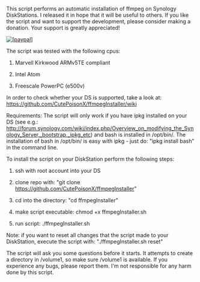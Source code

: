 This script performs an automatic installation of ffmpeg on Synology DiskStations.
I released it in hope that it will be useful to others. If you like the script and want to support the development, please consider making a donation. Your support is greatly appreciated!


<a href="https://www.paypal.com/cgi-bin/webscr?cmd=_donations&business=mediaware%2efactory%40gmail%2ecom&lc=US&item_name=ffmpegInstaller&currency_code=USD&bn=PP%2dDonationsBF%3abtn_donate_SM%2egif%3aNonHosted"><img src="https://www.paypalobjects.com/en_US/i/btn/btn_donate_LG.gif" alt="[paypal]" /></a>

The script was tested with the following cpus:

1) Marvell Kirkwood ARMv5TE compliant

2) Intel Atom

3) Freescale PowerPC (e500v)

In order to check whether your DS is supported, take a look at: https://github.com/CutePoisonX/ffmpegInstaller/wiki

Requirements: The script will only work if you have ipkg installed on your DS (see e.g.: http://forum.synology.com/wiki/index.php/Overview_on_modifying_the_Synology_Server,_bootstrap,_ipkg_etc) and bash is installed in /opt/bin/. The installation of bash in /opt/bin/ is easy with ipkg - just do: "ipkg install bash" in the command line.

To install the script on your DiskStation perform the following steps:

1) ssh with root account into your DS

2) clone repo with: "git clone https://github.com/CutePoisonX/ffmpegInstaller"

3) cd into the directory: "cd ffmpegInstaller"

4) make script executable: chmod +x ffmpegInstaller.sh

5) run script: ./ffmpegInstaller.sh

Note: if you want to reset all changes that the script made to your DiskStation, execute the script with:
"./ffmpegInstaller.sh reset"

The script will ask you some questions before it starts. It attempts to create a directory in /volume1, so make sure /volume1 is available. If you experience any bugs, please report them. I'm not responsible for any harm done by this script.
